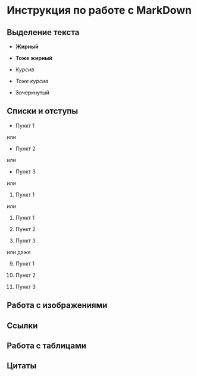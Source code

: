 # Инструкция по работе с MarkDown

## Выделение текста

* __Жирный__

* **Тоже жирный**

* *Курсив*

* _Тоже курсив_

* ~~Зачеркнутый~~

## Списки и отступы

- Пункт 1

или

+ Пункт 2

или

* Пункт 3

или

1. Пункт 1

или

1. Пункт 1

1. Пункт 2

1. Пункт 3

или даже

9. Пункт 1

5. Пункт 2

1. Пункт 3

## Работа с изображениями


## Ссылки

## Работа с таблицами

## Цитаты

